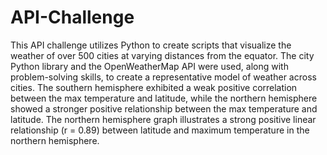 # API-Challenge
This API challenge utilizes Python to create scripts that visualize the weather of over 500 cities at varying distances from the equator. The city Python library and the OpenWeatherMap API were used, along with problem-solving skills, to create a representative model of weather across cities.
The southern hemisphere exhibited a weak positive correlation between the max temperature and latitude, while the northern hemisphere showed a stronger positive relationship between the max temperature and latitude.
The northern hemisphere graph illustrates a strong positive linear relationship (r = 0.89) between latitude and maximum temperature in the northern hemisphere.
